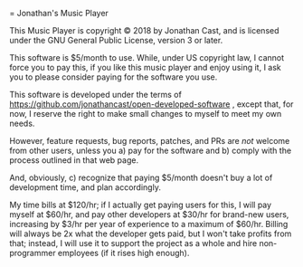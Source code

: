 = Jonathan's Music Player

This Music Player is copyright © 2018 by Jonathan Cast,
and is licensed under the GNU General Public License, version 3 or later.

This software is $5/month to use.
While, under US copyright law, I cannot force you to pay this,
if you like this music player and enjoy using it, I ask you to please consider paying for the software you use.

This software is developed under the terms of https://github.com/jonathancast/open-developed-software ,
except that, for now, I reserve the right to make small changes to myself to meet my own needs.

However, feature requests, bug reports, patches, and PRs are *not* welcome from other users,
unless you a) pay for the software and b) comply with the process outlined in that web page.

And, obviously, c) recognize that paying $5/month doesn't buy a lot of development time,
and plan accordingly.

My time bills at $120/hr;
if I actually get paying users for this, I will pay myself at $60/hr,
and pay other developers at $30/hr for brand-new users, increasing by $3/hr per year of experience to a maximum of $60/hr.
Billing will always be 2x what the developer gets paid, but I won't take profits from that;
instead, I will use it to support the project as a whole and hire non-programmer employees (if it rises high enough).
